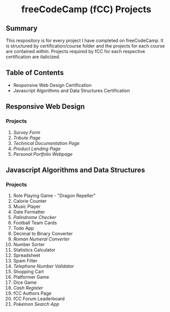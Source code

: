 # <div align = "center">freeCodeCamp (fCC) Projects</div>

## Summary
This respository is for every project I have completed on freeCodeCamp.
It is structured by certification/course folder and the projects for each course are contained within.
Projects required by fCC for each respective certification are italicized. 

## Table of Contents
* Responsive Web Design Certification
* Javascript Algorithms and Data Structures Certification 

## Responsive Web Design
### Projects

  1. *Survey Form*
  2. *Tribute Page*
  3. *Technical Documentation Page*
  4. *Product Landing Page*
  5. *Personal Portfolio Webpage*

## Javascript Algorithms and Data Structures
### Projects

  1. Role Playing Game - "Dragon Repeller"
  2. Calorie Counter
  3. Music Player
  4. Date Formatter
  5. *Palindrome Checker*
  6. Football Team Cards
  7. Todo App
  8. Decimal to Binary Converter
  9. *Roman Numeral Converter*
  10. Number Sorter
  11. Statistics Calculator
  12. Spreadsheet
  13. Spam Filter
  14. *Telephone Number Validator*
  15. Shopping Cart
  16. Platformer Game
  17. Dice Game
  18. *Cash Register*
  19. fCC Authors Page
  20. fCC Forum Leaderboard
  21. *Pokémon Search App*
  
